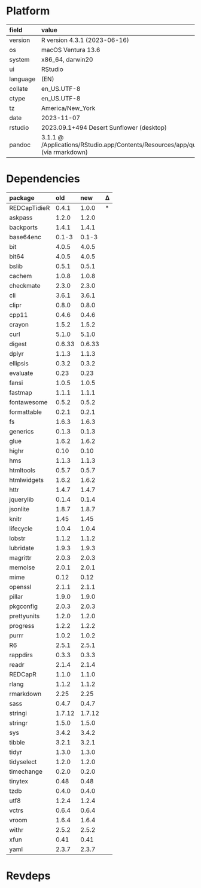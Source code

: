 # Platform

|field    |value                                                                                      |
|:--------|:------------------------------------------------------------------------------------------|
|version  |R version 4.3.1 (2023-06-16)                                                               |
|os       |macOS Ventura 13.6                                                                         |
|system   |x86_64, darwin20                                                                           |
|ui       |RStudio                                                                                    |
|language |(EN)                                                                                       |
|collate  |en_US.UTF-8                                                                                |
|ctype    |en_US.UTF-8                                                                                |
|tz       |America/New_York                                                                           |
|date     |2023-11-07                                                                                 |
|rstudio  |2023.09.1+494 Desert Sunflower (desktop)                                                   |
|pandoc   |3.1.1 @ /Applications/RStudio.app/Contents/Resources/app/quarto/bin/tools/ (via rmarkdown) |

# Dependencies

|package      |old    |new    |Δ  |
|:------------|:------|:------|:--|
|REDCapTidieR |0.4.1  |1.0.0  |*  |
|askpass      |1.2.0  |1.2.0  |   |
|backports    |1.4.1  |1.4.1  |   |
|base64enc    |0.1-3  |0.1-3  |   |
|bit          |4.0.5  |4.0.5  |   |
|bit64        |4.0.5  |4.0.5  |   |
|bslib        |0.5.1  |0.5.1  |   |
|cachem       |1.0.8  |1.0.8  |   |
|checkmate    |2.3.0  |2.3.0  |   |
|cli          |3.6.1  |3.6.1  |   |
|clipr        |0.8.0  |0.8.0  |   |
|cpp11        |0.4.6  |0.4.6  |   |
|crayon       |1.5.2  |1.5.2  |   |
|curl         |5.1.0  |5.1.0  |   |
|digest       |0.6.33 |0.6.33 |   |
|dplyr        |1.1.3  |1.1.3  |   |
|ellipsis     |0.3.2  |0.3.2  |   |
|evaluate     |0.23   |0.23   |   |
|fansi        |1.0.5  |1.0.5  |   |
|fastmap      |1.1.1  |1.1.1  |   |
|fontawesome  |0.5.2  |0.5.2  |   |
|formattable  |0.2.1  |0.2.1  |   |
|fs           |1.6.3  |1.6.3  |   |
|generics     |0.1.3  |0.1.3  |   |
|glue         |1.6.2  |1.6.2  |   |
|highr        |0.10   |0.10   |   |
|hms          |1.1.3  |1.1.3  |   |
|htmltools    |0.5.7  |0.5.7  |   |
|htmlwidgets  |1.6.2  |1.6.2  |   |
|httr         |1.4.7  |1.4.7  |   |
|jquerylib    |0.1.4  |0.1.4  |   |
|jsonlite     |1.8.7  |1.8.7  |   |
|knitr        |1.45   |1.45   |   |
|lifecycle    |1.0.4  |1.0.4  |   |
|lobstr       |1.1.2  |1.1.2  |   |
|lubridate    |1.9.3  |1.9.3  |   |
|magrittr     |2.0.3  |2.0.3  |   |
|memoise      |2.0.1  |2.0.1  |   |
|mime         |0.12   |0.12   |   |
|openssl      |2.1.1  |2.1.1  |   |
|pillar       |1.9.0  |1.9.0  |   |
|pkgconfig    |2.0.3  |2.0.3  |   |
|prettyunits  |1.2.0  |1.2.0  |   |
|progress     |1.2.2  |1.2.2  |   |
|purrr        |1.0.2  |1.0.2  |   |
|R6           |2.5.1  |2.5.1  |   |
|rappdirs     |0.3.3  |0.3.3  |   |
|readr        |2.1.4  |2.1.4  |   |
|REDCapR      |1.1.0  |1.1.0  |   |
|rlang        |1.1.2  |1.1.2  |   |
|rmarkdown    |2.25   |2.25   |   |
|sass         |0.4.7  |0.4.7  |   |
|stringi      |1.7.12 |1.7.12 |   |
|stringr      |1.5.0  |1.5.0  |   |
|sys          |3.4.2  |3.4.2  |   |
|tibble       |3.2.1  |3.2.1  |   |
|tidyr        |1.3.0  |1.3.0  |   |
|tidyselect   |1.2.0  |1.2.0  |   |
|timechange   |0.2.0  |0.2.0  |   |
|tinytex      |0.48   |0.48   |   |
|tzdb         |0.4.0  |0.4.0  |   |
|utf8         |1.2.4  |1.2.4  |   |
|vctrs        |0.6.4  |0.6.4  |   |
|vroom        |1.6.4  |1.6.4  |   |
|withr        |2.5.2  |2.5.2  |   |
|xfun         |0.41   |0.41   |   |
|yaml         |2.3.7  |2.3.7  |   |

# Revdeps

